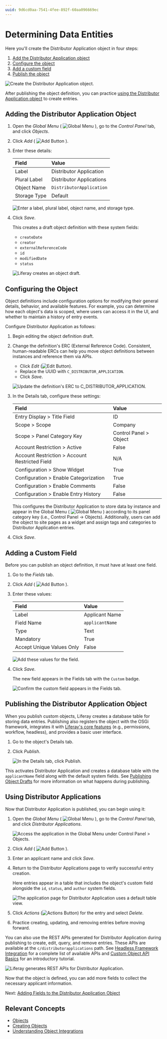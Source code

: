 ```yaml
---
uuid: 9d6cd0aa-7541-4fee-892f-60aa096669ec
---
```


# Determining Data Entities

Here you'll create the Distributor Application object in four steps:

1. [Add the Distributor Application object](#adding-the-distributor-application-object)
1. [Configure the object](#configuring-the-object)
1. [Add a custom field](#adding-a-custom-field)
1. [Publish the object](#publishing-the-distributor-application-object)

![Create the Distributor Application object.](./determining-data-entities/images/01.png)

After publishing the object definition, you can practice [using the Distributor Application object](#using-distributor-applications) to create entries.

## Adding the Distributor Application Object

1. Open the *Global Menu* ( ![Global Menu](../../images/icon-applications-menu.png) ), go to the *Control Panel* tab, and click *Objects*.

1. Click *Add* ( ![Add Button](../../images/icon-add.png) ).

1. Enter these details:

   | Field        | Value                    |
   |:-------------|:-------------------------|
   | Label        | Distributor Application  |
   | Plural Label | Distributor Applications |
   | Object Name  | `DistributorApplication` |
   | Storage Type | Default                  |

   ![Enter a label, plural label, object name, and storage type.](./determining-data-entities/images/02.png)

1. Click *Save*.

   This creates a draft object definition with these system fields:

      * `createDate`
      * `creator`
      * `externalReferenceCode`
      * `id`
      * `modifiedDate`
      * `status`

   ![Liferay creates an object draft.](./determining-data-entities/images/03.png)

## Configuring the Object

Object definitions include configuration options for modifying their general details, behavior, and available features. For example, you can determine how each object's data is scoped, where users can access it in the UI, and whether to maintain a history of entry events.

Configure Distributor Application as follows:

1. Begin editing the object definition draft.

1. Change the definition's ERC (External Reference Code). Consistent, human-readable ERCs can help you move object definitions between instances and reference them via APIs.

   * Click *Edit* (![Edit Button](../../images/icon-edit.png)).
   * Replace the UUID with `C_DISTRIBUTOR_APPLICATION`.
   * Click *Save*.

   ![Update the definition's ERC to C_DISTRIBUTOR_APPLICATION.](./determining-data-entities/images/04.png)

1. In the Details tab, configure these settings:

   | Field                                          | Value                  |
   |:-----------------------------------------------|:-----------------------|
   | Entry Display > Title Field                    | ID                     |
   | Scope > Scope                                  | Company                |
   | Scope > Panel Category Key                     | Control Panel > Object |
   | Account Restriction > Active                   | False                  |
   | Account Restriction > Account Restricted Field | N/A                    |
   | Configuration > Show Widget                    | True                   |
   | Configuration > Enable Categorization          | True                   |
   | Configuration > Enable Comments                | False                  |
   | Configuration > Enable Entry History           | False                  |

   This configures the Distributor Application to store data by instance and appear in the Global Menu ( ![Global Menu](../../images/icon-applications-menu.png) ) according to its panel category key (i.e., Control Panel &rarr; Objects). Additionally, users can add the object to site pages as a widget and assign tags and categories to Distributor Application entries.

1. Click *Save*.

## Adding a Custom Field

Before you can publish an object definition, it must have at least one field.

1. Go to the *Fields* tab.

1. Click *Add* ( ![Add Button](../../images/icon-add.png) ).

1. Enter these values:

   | Field                     | Value           |
   |:--------------------------|:----------------|
   | Label                     | Applicant Name  |
   | Field Name                | `applicantName` |
   | Type                      | Text            |
   | Mandatory                 | True            |
   | Accept Unique Values Only | False           |

   ![Add these values for the field.](./determining-data-entities/images/05.png)

1. Click *Save*.

   The new field appears in the Fields tab with the `Custom` badge.

   ![Confirm the custom field appears in the Fields tab.](./determining-data-entities/images/06.png)

## Publishing the Distributor Application Object

When you publish custom objects, Liferay creates a database table for storing data entries. Publishing also registers the object with the OSGi framework, integrates it with [Liferay's core features](https://learn.liferay.com/w/dxp/building-applications/objects/understanding-object-integrations) (e.g., permissions, workflow, headless), and provides a basic user interface.

1. Go to the object's Details tab.

1. Click *Publish*.

   ![In the Details tab, click Publish.](./determining-data-entities/images/07.png)

This activates Distributor Application and creates a database table with the `applicantName` field along with the default system fields. See [Publishing Object Drafts](https://learn.liferay.com/en/w/dxp/building-applications/objects/creating-and-managing-objects/creating-objects#publishing-object-drafts) for more information on what happens during publishing.

## Using Distributor Applications

Now that Distributor Application is published, you can begin using it:

1. Open the *Global Menu* ( ![Global Menu](../../images/icon-applications-menu.png) ), go to the *Control Panel* tab, and click *Distributor Applications*.

   ![Access the application in the Global Menu under Control Panel > Objects.](./determining-data-entities/images/08.png)

1. Click *Add* ( ![Add Button](../../images/icon-add.png) ).

1. Enter an applicant name and click *Save*.

1. Return to the Distributor Applications page to verify successful entry creation.

   Here entries appear in a table that includes the object's custom field alongside the `id`, `status`, and `author` system fields.

   ![The application page for Distributor Application uses a default table view.](./determining-data-entities/images/09.png)

1. Click *Actions* (![Actions Button](../../images/icon-actions.png)) for the entry and select *Delete*.

1. Practice creating, updating, and removing entries before moving forward.

You can also use the REST APIs generated for Distributor Application during publishing to create, edit, query, and remove entries. These APIs are available at the `c/distributorapplications` path. See [Headless Framework Integration](https://learn.liferay.com/en/w/dxp/building-applications/objects/understanding-object-integrations/using-custom-object-apis) for a complete list of available APIs and [Custom Object API Basics](https://learn.liferay.com/en/w/dxp/building-applications/objects/objects-tutorials/using-apis/object-api-basics) for an introductory tutorial.

![Liferay generates REST APIs for Distributor Application.](./determining-data-entities/images/10.png)

Now that the object is defined, you can add more fields to collect the necessary applicant information.

Next: [Adding Fields to the Distributor Application Object](./adding-fields-to-the-distributor-application-object.md)

## Relevant Concepts

* [Objects](https://learn.liferay.com/en/w/dxp/building-applications/objects)
* [Creating Objects](https://learn.liferay.com/en/w/dxp/building-applications/objects/creating-and-managing-objects/creating-objects)
* [Understanding Object Integrations](https://learn.liferay.com/w/dxp/building-applications/objects/understanding-object-integrations)
